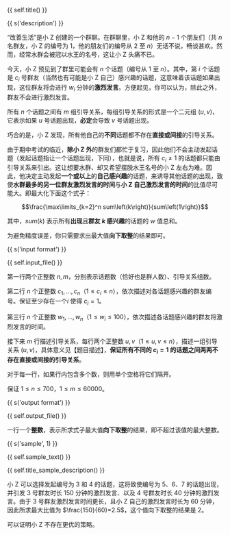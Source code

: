 {{ self.title() }}

{{ s('description') }}

“改善生活”是小 Z 创建的一个群聊。在群聊里，小 Z 和他的 $n-1$ 个朋友们（共 $n$ 名群友，小 Z 的编号为 $1$，他的朋友们的编号从 $2$ 至 $n$）无话不说，畅谈甚欢。然而，经常水群会被冠以水王的名号，这让小 Z 头痛不已。

今天，小 Z 预见到了群里可能会有 $n$ 个话题（编号从 $1$ 至 $n$）。其中，第 $i$ 个话题是 $c_i$ 号群友（当然也有可能是小 Z 自己）感兴趣的话题，这意味着该话题如果出现，这位群友将会进行 $w_i$ 分钟的**激烈发言**。方便起见，你可以认为，除此之外，群友不会进行激烈发言。

所有 $n$ 个话题之间有 $m$ 组引导关系，每组引导关系的形式是一个二元组 $\left(u,v\right)$，它表示如果 $u$ 号话题出现，**必定**会导致 $v$ 号话题出现。

巧合的是，小 Z 发现，所有他自己的**不同**话题都不存在**直接或间接**的引导关系。

由于期中考试的临近，**除小 Z 外**的群友们都忙于复习，因此他们不会主动发起话题（发起话题指让一个话题出现，下同），也就是说，所有 $c_i\neq 1$ 的话题都只能由引导关系来引出。这让想要水群、却又希望摆脱水王名号的小 Z 左右为难。因此，他决定主动发起**一个或以上**的**自己感兴趣**的话题，来诱导其他话题的出现，致使**水群最多的另一位群友激烈发言的时间**与**小 Z 自己激烈发言的时间**的比值尽可能大。即最大化下面这个式子：

$$\frac{\max\limits_{k=2}^n sum\left(k\right)}{sum\left(1\right)}$$

其中，$sum\left(k\right)$ 表示所有**出现**且**群友 $k$ 感兴趣**的话题的 $w$ 值总和。

为避免精度误差，你只需要求出最大值**向下取整**的结果即可。

{{ s('input format') }}

{{ self.input_file() }}

第一行两个正整数 $n,m$，分别表示话题数（恰好也是群人数）、引导关系组数。

第二行 $n$ 个正整数 $c_1,\dots, c_n$（$1\leq c_i\leq n$），依次描述对各话题感兴趣的群友编号。保证至少存在一个$i$ 使得 $c_i=1$。

第三行 $n$ 个正整数 $w_1,\dots, w_n$（$1\leq w_i\leq 100$），依次描述各话题感兴趣的群友将激烈发言的时间。

接下来 $m$ 行描述引导关系，每行两个正整数 $u,v$（$1\leq u,v\leq n$），描述一组引导关系 $\left(u,v\right)$，具体意义见【题目描述】，**保证所有不同的 $c_i=1$ 的话题之间两两不存在直接或间接的引导关系**。

对于每一行，如果行内包含多个数，则用单个空格将它们隔开。

保证 $1\leq n\leq 700$，$1\leq m\leq 60000$。

{{ s('output format') }}

{{ self.output_file() }}

一行一个**整数**，表示所求式子最大值**向下取整**的结果，即不超过该值的最大整数。

{{ s('sample', 1) }}

{{ self.sample_text() }}

{{ self.title_sample_description() }}

小 Z 可以选择发起编号为 3 和 4 的话题，这将致使编号为 5、6、7 的话题出现，并引发 3 号群友时长 $150$ 分钟的激烈发言、以及 4 号群友时长 $40$ 分钟的激烈发言。由于 $3$ 号群友激烈发言时间更长，且小 Z 自己的激烈发言时长为 $60$ 分钟，因此所求最大比值为 $\frac{150}{60}=2.5$，这个值向下取整的结果是 $2$。

可以证明小 Z 不存在更优的策略。
